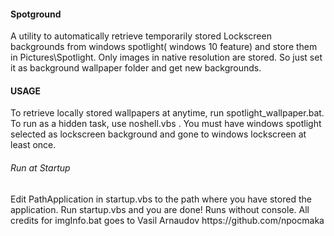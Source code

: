 <h4>Spotground</h4>
<p1>A utility to automatically retrieve temporarily stored Lockscreen backgrounds from windows spotlight( windows 10 feature) and store them in Pictures\Spotlight. Only images in
native resolution are stored. So just set it as background wallpaper folder and get new backgrounds.

<h4>USAGE</h4>
<p1>To retrieve locally stored wallpapers at anytime, run spotlight_wallpaper.bat. To run as a hidden task, use noshell.vbs . You must have windows spotlight selected as lockscreen background and gone to windows lockscreen at least once.

<h6>Run at Startup</h4>
<p1>Edit PathApplication in startup.vbs to the path where you have stored the application. Run startup.vbs and you are done! Runs without console.
<l1>
All credits for imgInfo.bat goes to Vasil Arnaudov https://github.com/npocmaka
